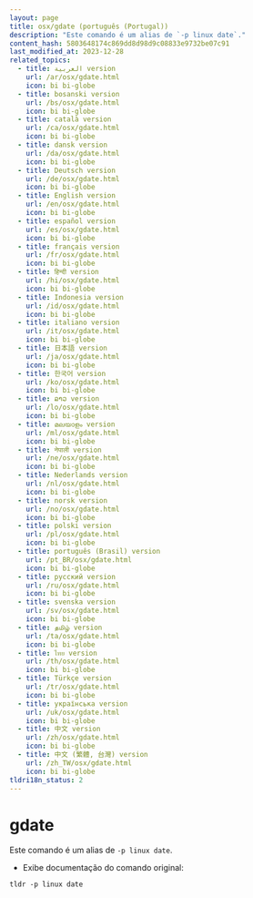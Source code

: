 ```yaml
---
layout: page
title: osx/gdate (português (Portugal))
description: "Este comando é um alias de `-p linux date`."
content_hash: 5803648174c869dd8d98d9c08833e9732be07c91
last_modified_at: 2023-12-28
related_topics:
  - title: العربية version
    url: /ar/osx/gdate.html
    icon: bi bi-globe
  - title: bosanski version
    url: /bs/osx/gdate.html
    icon: bi bi-globe
  - title: català version
    url: /ca/osx/gdate.html
    icon: bi bi-globe
  - title: dansk version
    url: /da/osx/gdate.html
    icon: bi bi-globe
  - title: Deutsch version
    url: /de/osx/gdate.html
    icon: bi bi-globe
  - title: English version
    url: /en/osx/gdate.html
    icon: bi bi-globe
  - title: español version
    url: /es/osx/gdate.html
    icon: bi bi-globe
  - title: français version
    url: /fr/osx/gdate.html
    icon: bi bi-globe
  - title: हिन्दी version
    url: /hi/osx/gdate.html
    icon: bi bi-globe
  - title: Indonesia version
    url: /id/osx/gdate.html
    icon: bi bi-globe
  - title: italiano version
    url: /it/osx/gdate.html
    icon: bi bi-globe
  - title: 日本語 version
    url: /ja/osx/gdate.html
    icon: bi bi-globe
  - title: 한국어 version
    url: /ko/osx/gdate.html
    icon: bi bi-globe
  - title: ລາວ version
    url: /lo/osx/gdate.html
    icon: bi bi-globe
  - title: മലയാളം version
    url: /ml/osx/gdate.html
    icon: bi bi-globe
  - title: नेपाली version
    url: /ne/osx/gdate.html
    icon: bi bi-globe
  - title: Nederlands version
    url: /nl/osx/gdate.html
    icon: bi bi-globe
  - title: norsk version
    url: /no/osx/gdate.html
    icon: bi bi-globe
  - title: polski version
    url: /pl/osx/gdate.html
    icon: bi bi-globe
  - title: português (Brasil) version
    url: /pt_BR/osx/gdate.html
    icon: bi bi-globe
  - title: русский version
    url: /ru/osx/gdate.html
    icon: bi bi-globe
  - title: svenska version
    url: /sv/osx/gdate.html
    icon: bi bi-globe
  - title: தமிழ் version
    url: /ta/osx/gdate.html
    icon: bi bi-globe
  - title: ไทย version
    url: /th/osx/gdate.html
    icon: bi bi-globe
  - title: Türkçe version
    url: /tr/osx/gdate.html
    icon: bi bi-globe
  - title: українська version
    url: /uk/osx/gdate.html
    icon: bi bi-globe
  - title: 中文 version
    url: /zh/osx/gdate.html
    icon: bi bi-globe
  - title: 中文 (繁體, 台灣) version
    url: /zh_TW/osx/gdate.html
    icon: bi bi-globe
tldri18n_status: 2
---
```

# gdate

Este comando é um alias de `-p linux date`.

- Exibe documentação do comando original:

`tldr -p linux date`
